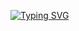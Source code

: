 [![Typing SVG](https://readme-typing-svg.herokuapp.com?font=Fira+Code&size=45&pause=1000&color=B122F7&center=true&vCenter=true&random=false&width=989&height=253&lines=Welcome+to+My+GitHub+Page;My+name+is+Rafaela+Vaz;i+'m+a+UX%2FUI+Engineer+Student+;at+BIT+Beam+Institute+of+Technology+)](https://git.io/typing-svg)
